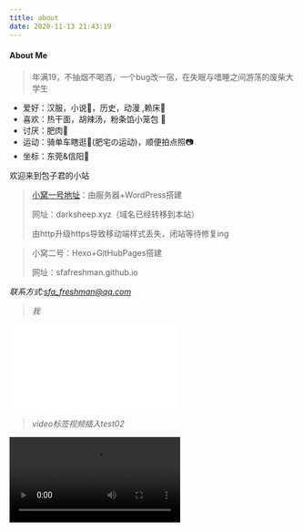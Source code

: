 ```yaml
---
title: about
date: 2020-11-13 21:43:19
---
```


#### About Me

> 年满19，不抽烟不喝酒，一个bug改一宿，在失眠与嗜睡之间游荡的废柴大学生

* 爱好：汉服，小说:book:，历史，动漫 ,赖床🛌
* 喜欢：热干面，胡辣汤，粉条馅小笼包 :rice:
* 讨厌：肥肉:meat_on_bone:
* 运动：骑单车瞎逛:bicyclist:(肥宅の运动)，顺便拍点照:camera:
* 坐标：东莞&信阳:house_with_garden:

欢迎来到包子君的小站

> [小窝一号地址](https://darksheep.xyz)：由服务器+WordPress搭建
>
> 网址：darksheep.xyz（域名已经转移到本站）
>
> 由http升级https导致移动端样式丢失，闭站等待修复ing

>
> 小窝二号：Hexo+GitHubPages搭建
>
> 网址：sfafreshman.github.io

<i>联系方式:sfa_freshman@qq.com<i>

>  我

<iframe src="//player.bilibili.com/player.html?aid=329394517&bvid=BV1eA411n7BZ&cid=230480784&page=1" scrolling="no" border="0" frameborder="no" framespacing="0" allowfullscreen="true"> </iframe>

> video标签视频插入test02

<video src="https://www.bilibili.com/video/BV1eA411n7BZ"></video>

